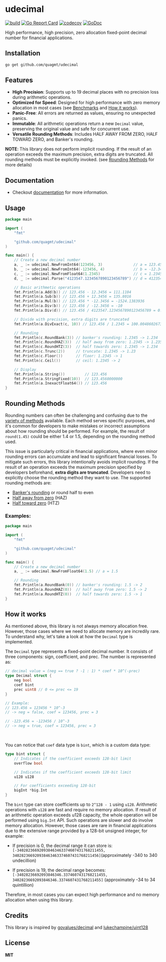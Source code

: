 # udecimal

[![build](https://github.com/quagmt/udecimal/actions/workflows/ci.yaml/badge.svg)](https://github.com/quagmt/udecimal/actions/workflows/ci.yaml)
[![Go Report Card](https://goreportcard.com/badge/github.com/quagmt/udecimal)](https://goreportcard.com/report/github.com/quagmt/udecimal)
[![codecov](https://codecov.io/gh/quagmt/udecimal/graph/badge.svg?token=662ET843EZ)](https://codecov.io/gh/quagmt/udecimal)
[![GoDoc](https://pkg.go.dev/badge/github.com/quagmt/udecimal)](https://pkg.go.dev/github.com/quagmt/udecimal)

High performance, high precision, zero allocation fixed-point decimal number for financial applications.

## Installation

```sh
go get github.com/quagmt/udecimal
```

## Features

- **High Precision**: Supports up to 19 decimal places with no precision loss during arithmetic operations.
- **Optimized for Speed**: Designed for high performance with zero memory allocation in most cases (see [Benchmarks](benchmarks/BENCHMARKS.md) and [How it works](#how-it-works)).
- **Panic-Free**: All errors are returned as values, ensuring no unexpected panics.
- **Immutable**: All arithmetic operations return a new `Decimal` value, preserving the original value and safe for concurrent use.
- **Versatile Rounding Methods**: Includes HALF AWAY FROM ZERO, HALF TOWARD ZERO, and Banker's rounding.
  <br/>

**NOTE**: This library does not perform implicit rounding. If the result of an operation exceeds the maximum precision, extra digits are truncated. All rounding methods must be explicitly invoked. (see [Rounding Methods](#rounding-methods) for more details)

## Documentation

- Checkout [documentation](https://pkg.go.dev/github.com/quagmt/udecimal) for more information.

## Usage

```go
package main

import (
	"fmt"

	"github.com/quagmt/udecimal"
)

func main() {
	// Create a new decimal number
	a, _ := udecimal.NewFromInt64(123456, 3)              // a = 123.456
	b, _ := udecimal.NewFromInt64(-123456, 4)             // b = -12.3456
	c, _ := udecimal.NewFromFloat64(1.2345)               // c = 1.2345
	d, _ := udecimal.Parse("4123547.1234567890123456789") // d = 4123547.1234567890123456789

	// Basic arithmetic operations
	fmt.Println(a.Add(b)) // 123.456 - 12.3456 = 111.1104
	fmt.Println(a.Sub(b)) // 123.456 + 12.3456 = 135.8016
	fmt.Println(a.Mul(b)) // 123.456 * -12.3456 = -1524.1383936
	fmt.Println(a.Div(b)) // 123.456 / -12.3456 = -10
	fmt.Println(a.Div(d)) // 123.456 / 4123547.1234567890123456789 = 0.0000299392722585176

	// Divide with precision, extra digits are truncated
	fmt.Println(a.DivExact(c, 10)) // 123.456 / 1.2345 = 100.0048602673

	// Rounding
	fmt.Println(c.RoundBank(3)) // banker's rounding: 1.2345 -> 1.234
	fmt.Println(c.RoundHAZ(3))  // half away from zero: 1.2345 -> 1.235
	fmt.Println(c.RoundHTZ(3))  // half towards zero: 1.2345 -> 1.234
	fmt.Println(c.Trunc(2))     // truncate: 1.2345 -> 1.23
	fmt.Println(c.Floor())      // floor: 1.2345 -> 1
	fmt.Println(c.Ceil())       // ceil: 1.2345 -> 2

	// Display
	fmt.Println(a.String())         // 123.456
	fmt.Println(a.StringFixed(10))  // 123.4560000000
	fmt.Println(a.InexactFloat64()) // 123.456
}
```

## Rounding Methods

Rounding numbers can often be challenging and confusing due to the [variety of methods](https://www.mathsisfun.com/numbers/rounding-methods.html) available. Each method serves specific purposes, and it's common for developers to make mistakes or incorrect assumptions about how rounding should be performed. For example, the result of `round(1.45)` could be either 1.4 or 1.5, depending on the rounding method used.

This issue is particularly critical in financial applications, where even minor rounding errors can accumulate and lead to significant financial losses. To mitigate such errors, this library intentionally avoids implicit rounding. If the result of an operation exceeds the maximum precision specified by developers beforehand, **extra digits are truncated**. Developers need to explicitly choose the rounding method they want to use. The supported rounding methods are:

- [Banker's rounding](https://en.wikipedia.org/wiki/Rounding#Rounding_half_to_even) or round half to even
- [Half away from zero](https://en.wikipedia.org/wiki/Rounding#Rounding_half_away_from_zero) (HAZ)
- [Half toward zero](https://en.wikipedia.org/wiki/Rounding#Rounding_half_toward_zero) (HTZ)

### Examples:

```go
package main

import (
	"fmt"

	"github.com/quagmt/udecimal"
)

func main() {
	// Create a new decimal number
	a, _ := udecimal.NewFromFloat64(1.5) // a = 1.5

	// Rounding
	fmt.Println(a.RoundBank(0)) // banker's rounding: 1.5 -> 2
	fmt.Println(a.RoundHAZ(0))  // half away from zero: 1.5 -> 2
	fmt.Println(a.RoundHTZ(0))  // half towards zero: 1.5 -> 1
}
```

## How it works

As mentioned above, this library is not always memory allocation free. However, those cases where we need to allocate memory are incredily rare. To understand why, let's take a look at how the `Decimal` type is implemented.

The `Decimal` type represents a fixed-point decimal number. It consists of three components: sign, coefficient, and prec. The number is represented as:

```go
// decimal value = (neg == true ? -1 : 1) * coef * 10^(-prec)
type Decimal struct {
	neg bool
	coef bint
	prec uint8 // 0 <= prec <= 19
}

// Example:
// 123.456 = 123456 * 10^-3
// -> neg = false, coef = 123456, prec = 3

// -123.456 = -123456 / 10^-3
// -> neg = true, coef = 123456, prec = 3
```

<br/>

You can notice that `coef` data type is `bint`, which is a custom data type:

```go
type bint struct {
	// Indicates if the coefficient exceeds 128-bit limit
	overflow bool

	// Indicates if the coefficient exceeds 128-bit limit
	u128 u128

	// For coefficients exceeding 128-bit
	bigInt *big.Int
}
```

The `bint` type can store coefficients up to `2^128 - 1` using `u128`. Arithmetic operations with `u128` are fast and require no memory allocation. If result of an arithmetic operation exceeds u128 capacity, the whole operation will be performed using `big.Int` API. Such operations are slower and do involve memory allocation. However, those cases are rare in financial applications due to the extensive range provided by a 128-bit unsigned integer, for example:

- If precision is 0, the decimal range it can store is:
  `[-340282366920938463463374607431768211455, 340282366920938463463374607431768211456]`(approximately -340 to 340 undecillion)

- If precision is 19, the decimal range becomes:
  `[-34028236692093846346.3374607431768211455, 34028236692093846346.3374607431768211455]` (approximately -34 to 34 quintillion)

Therefore, in most cases you can expect high performance and no memory allocation when using this library.

## Credits

This library is inspired by [govalues/decimal](https://github.com/govalues/decimal) and [lukechampine/uint128](https://github.com/lukechampine/uint128)

## License

**MIT**
